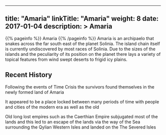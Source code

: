 
---
title: "Amaria"
linkTitle: "Amaria"
weight: 8
date: 2017-01-04
description: >
 Amaria
---

{{% pageinfo %}}
Amaria
{{% /pageinfo %}}
Amaria is an archipaelo that snakes across the far south east of the planet Solinia. The island chain itself is currently undiscovered by most races of Solinia. Due to the sizes of the islands and the peculiarity of its position on the planet there lays a variety of topical features from wind swept deserts to frigid icy plains.

## Recent History

Following the events of Time Crisis the survivors found themselves in the newly formed land of Amaria

It appeared to be a place locked between many periods of time with people and cities of the modern era as well as the old

Old long lost empires such as the Caerthian Empire subjugated most of the lands and this led to an escape of the lands via the way of the Sea surrounding the Qylian Western Isles and landed on the The Severed Isles
